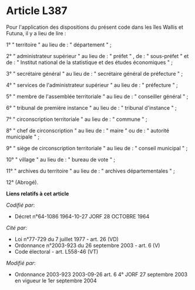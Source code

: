 # Article L387

Pour l'application des dispositions du présent code dans les îles Wallis et Futuna, il y a lieu de lire :

1° " territoire "  au lieu de :  " département "  ;

2°  " administrateur supérieur "  au lieu de :  " préfet " , de :  " sous-préfet "  et de :  " Institut national de la
statistique et des études économiques "  ;

3°  " secrétaire général "  au lieu de :  " secrétaire général de préfecture "  ;

4°  " services de l'administrateur supérieur "  au lieu de :  " préfecture "  ;

5°  " membre de l'assemblée territoriale "  au lieu de :  " conseiller général "  ;

6°  " tribunal de première instance "  au lieu de :  " tribunal d'instance "  ;

7°  " circonscription territoriale "  au lieu de :  " commune "  ;

8°  " chef de circonscription "  au lieu de :  " maire "  ou de :  " autorité municipale "  ;

9°  " siège de circonscription territoriale "  au lieu de :  " conseil municipal "  ;

10°  " village "  au lieu de :  " bureau de vote "  ;

11°  " archives du territoire "  au lieu de :  " archives départementales "  ;

12° (Abrogé).

**Liens relatifs à cet article**

_Codifié par_:

  - Décret n°64-1086 1964-10-27 JORF 28 OCTOBRE 1964

_Cité par_:

  - Loi n°77-729 du 7 juillet 1977 - art. 26 (VD)
  - Ordonnance n°2003-923 du 26 septembre 2003 - art. 6 (V)
  - Code électoral - art. L558-46 (VT)

_Modifié par_:

  - Ordonnance 2003-923 2003-09-26 art. 6 4° JORF 27 septembre 2003 en vigueur le 1er septembre 2004
